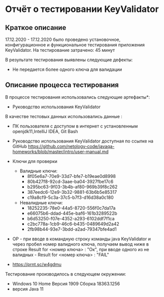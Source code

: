 # Отчёт о тестировании KeyValidator
## Краткое описание
17.12.2020 - 17.12.2020 было проведено установочное, конфигурационное и функциональное тестирования приложения KeyValidator.
На тестирование затрачено: 45 минут

В результате тестирования выявлены следующие дефекты:

 * Не передается более одного ключа для валидации
 

## Описание процесса тестирования

В процессе тестирования использовались следующие артефакты*:

* Руководство использования KeyValidator 

В качестве тестовых данных использовались данные : 

* ПК пользователя c доступом в интернет c установленным openjdk11,IntelliJ IDEA, Git Bash
* Руководство использования KeyValidator доступная по ссылке на GitHub https://github.com/netology-code/javaqa-homeworks/blob/master/intro/user-manual.md
* Ключи для проверки
  * Валидные ключи:
     * 8f05e6a7-70e9-33d7-bfe7-b19eae0d8998
     * 80b427f8-92cd-3aae-ba04-3927fbe17c6
     * b295bc63-9f03-3b4b-af80-969b39f8c262
     * 387eedc6-12e9-3b32-9881-63b6b5e85317
     * c19a8cf9-5c3a-37c5-b7f3-d16d38a0c180
   * Невалидные ключи:
     * 18252235-78e0-44a5-8720-556f0c7da17a
     * e66075b6-ddad-445e-baf6-161b3289522b
     * b6d53250-f07e-4352-a293-6102ddf7f1ca
     * c2bc778a-1cb9-46c6-b435-0489649d2a42
     * 2fb98b44-93e7-3bdd-a2ad-79347bfe4ad1

* OP - при вводе в командную строку команды java KeyValidator и через пробел номер валидного ключа, получаем вывод ниже в строке Result for <номер ключа> : "Ок", при вводе одного из не валидных - Result for <номер ключа> : "FAIL"

* https://prnt.sc/w4gdmu





Тестирование производилось в следующем окружении:

* Windows 10 Home Версия 1909 Сборка 18363.1256
* версия Java 11

